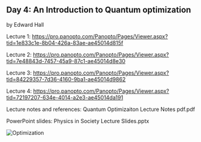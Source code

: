 ## Day 4: An Introduction to Quantum optimization

by Edward Hall

Lecture 1: https://pro.panopto.com/Panopto/Pages/Viewer.aspx?tid=1e833c1e-8b04-426a-83ae-ae45014d815f

Lecture 2: https://pro.panopto.com/Panopto/Pages/Viewer.aspx?tid=7e48843d-7457-45a9-87c1-ae45014d8e30

Lecture 3: https://pro.panopto.com/Panopto/Pages/Viewer.aspx?tid=84229357-7d36-4160-9ba1-ae45014d9862

Lecture 4: https://pro.panopto.com/Panopto/Pages/Viewer.aspx?tid=72197207-634e-4014-a2e3-ae45014da191

Lecture notes and references: Quantum Optimizaiton Lecture Notes pdf.pdf

PowerPoint slides: Physics in Society Lecture Slides.pptx

![Optimization](https://user-images.githubusercontent.com/97832483/155039841-0a22825f-abd3-4dff-a0ea-a08b68661549.jpeg)



